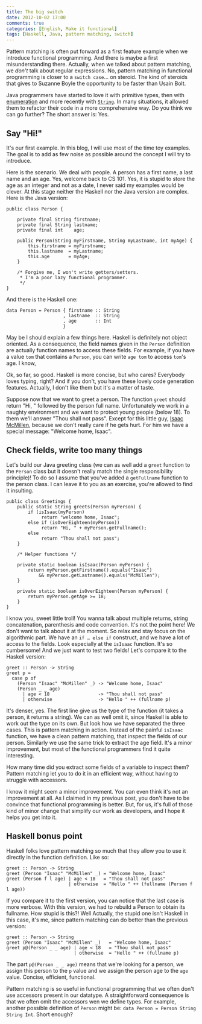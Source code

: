 ```yaml
---
title: The big switch
date: 2012-10-02 17:00
comments: true
categories: [English, Make it functional]
tags: [Haskell, Java, pattern matching, switch]
---
```


Pattern matching is often put forward as a first feature example when we
introduce functional programming. And there is maybe a first misunderstanding
there. Actually, when we talked about pattern matching, we *don't* talk about
regular expressions. No, pattern matching in functional programming is
closer to a `switch case`… on steroid. The kind of steroids that
gives to Suzanne Boyle the opportunity to be faster than Usain Bolt.

Java programmers have started to love it with primitive types, then with
[enumeration][switchEnum] and more recently with [`String`][switchString].
In many situations, it allowed them to refactor their code in a more
comprehensive way. Do you think we can go further? The short answer is: Yes.

## Say "Hi!"

It's our first example. In this blog, I will use most of the time toy examples.
The goal is to add as few noise as possible around the concept I will try to
introduce.

Here is the scenario. We deal with people. A person has a first name, a last
name and an age. Yes, welcome back to CS 101. Yes, it is stupid to store the age
as an integer and not as a date, I never said my examples would be clever.
At this stage neither the Haskell nor the Java version are complex. Here
is the Java version:

~~~~ {.java}
public class Person {

    private final String firstname;
    private final String lastname;
    private final int    age;

    public Person(String myFirstname, String myLastname, int myAge) {
        this.firstname = myFirstname;
        this.lastname  = myLastname;
        this.age       = myAge;
    }

    /* Forgive me, I won't write getters/setters.
     * I'm a poor lazy functional programmer.
     */
}
~~~~

And there is the Haskell one:

~~~~ {.haskell}
data Person = Person { firstname :: String
                     , lastname  :: String
                     , age       :: Int
                     }
~~~~

May be I should explain a few things here. Haskell is definitely not object
oriented. As a consequence, the field names given in the `Person` definition
are actually function names to access these fields. For example, if you have a
value `tom` that contains a `Person`, you can write `age tom` to access `tom`'s
age. I know,

Ok, so far, so good. Haskell is more concise, but who cares? Everybody loves
typing, right? And if you don't, you have these lovely code generation features.
Actually, I don't like them but it's a matter of taste.

Suppose now that we want to greet a person. The function `greet` should return
"Hi, " followed by the person full name. Unfortunately we work in a naughty
environment and we want to protect young people (below 18). To them we'll
answer "Thou shall not pass". Except for this little guy, [Isaac McMillen][boi],
because we don't really care if he gets hurt. For him we have a special message:
"Welcome home, Isaac".

## Check fields, write too many things

Let's build our Java greeting class (we can as well add a `greet` function to
the `Person` class but it doesn't really match the single responsibility
principle)! To do so I assume that you've added a `getFullname` function to the
person class. I can leave it to you as an exercise, you're allowed to find it
insulting.

~~~~ {.java}
public class Greetings {
    public static String greets(Person myPerson) {
        if (isIsaac(myPerson) 
             return "welcome home, Isaac";
        else if (isOverEighteen(myPerson))
             return "Hi, " + myPerson.getFullname();
        else
             return "Thou shall not pass";
    }

    /* Helper functions */

    private static boolean isIsaac(Person myPerson) {
        return myPerson.getFirstname().equals("Isaac")
            && myPerson.getLastname().equals("McMillen");
    }

    private static boolean isOverEighteen(Person myPerson) {
        return myPerson.getAge >= 18;
    }
}
~~~~

I know you, sweet little troll! You wanna talk about multiple returns, string
concatenation, parenthesis and code convention. It's not the point here! We
don't want to talk about it at the moment. So relax and stay focus on the
algorithmic part.  We have an `if … else if` construct, and we have a lot of
access to the fields.  Look especially at the `isIsaac` function. It's so
cumbersome! And we just want to test two fields! Let's compare it to the Haskell
version:

~~~~ {.haskell}
greet :: Person -> String
greet p = 
  case p of 
    (Person "Isaac" "McMillen" _) -> "Welcome home, Isaac"
    (Person _ _ age)
      | age < 18                  -> "Thou shall not pass"
      | otherwise                 -> "Hello " ++ (fullname p)
~~~~

It's denser, yes. The first line give us the type of the function (it
takes a person, it returns a string). We can as well omit it, since Haskell is
able to work out the type on its own. But look how we have separated the three
cases. This is pattern matching in action. Instead of the painful `isIsaac`
function, we have a clean pattern matching, that inspect the fields of our
person. Similarly we use the same trick to extract the age field. It's a minor
improvement, but most of the functional programmers find it quite interesting.

How many time did you extract some fields of a variable to inspect them?
Pattern matching let you to do it in an efficient way, without having to
struggle with accessors.

I know it might seem a minor improvement. You can even think it's not an
improvement at all. As I claimed in my previous post, you don't have to be
convince that functional programming is better. But, for us, it's full of those
kind of minor change that simplify our work as developers, and I hope it helps
you get into it.

## Haskell bonus point

Haskell folks love pattern matching so much that they allow you to use it
directly in the function definition. Like so: 

~~~~ {.haskell}
greet :: Person -> String
greet (Person "Isaac" "McMillen" _) = "Welcome home, Isaac"
greet (Person f l age) | age < 18   = "Thou shall not pass"
                       | otherwise  = "Hello " ++ (fullname (Person f l age))
~~~~

If you compare it to the first version, you can notice that the last case is
more verbose. With this version, we had to rebuild a Person to obtain its
fullname. How stupid is this?! Well Actually, the stupid one isn't Haskell in
this case, it's me, since pattern matching can do better than the previous
version:

~~~~ {.haskell}
greet :: Person -> String
greet (Person "Isaac" "McMillen" _)   = "Welcome home, Isaac"
greet p@(Person _ _ age) | age < 18   = "Thou shall not pass"
                         | otherwise  = "Hello " ++ (fullname p)
~~~~

The part `p@(Person _ _ age)` means that we're looking for a person, we assign
this person to the `p` value and we assign the person age to the `age` value.
Concise, efficient, functional.

Pattern matching is so useful in functional programming that we often don't use
accessors present in our datatype. A straightforward consequence is that we
often omit the accessors wen we define types. For example, another possible
definition of `Person` might be: `data Person = Person String String Int`. Short
enough?

[switchEnum]: http://docs.oracle.com/javase/1.5.0/docs/guide/language/enums.html
  (Java includes switch for enum in java1.5)
[switchString]: http://docs.oracle.com/javase/7/docs/technotes/guides/language/strings-switch.html
  (Java includes switch for string in Java 7)
[boi]: http://en.wikipedia.org/wiki/The_Binding_of_Isaac_%28video_game%29 
  (The main character of the wonderful game "Binding of Isaac ")
